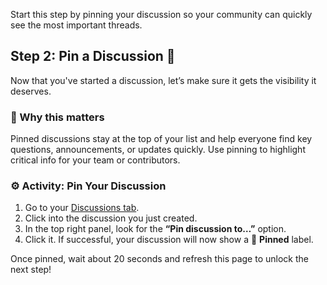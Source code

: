 <!--
  <<< Author notes: Step 2 >>>
  Start this step by acknowledging the previous step.
  Define terms and link to docs.github.com.
-->

<!-- <<< Author notes: Step 2 >>> -->
Start this step by pinning your discussion so your community can quickly see the most important threads.

## Step 2: Pin a Discussion 📌

Now that you've started a discussion, let’s make sure it gets the visibility it deserves.

### 🤔 Why this matters

Pinned discussions stay at the top of your list and help everyone find key questions, announcements, or updates quickly. Use pinning to highlight critical info for your team or contributors.

### ⚙️ Activity: Pin Your Discussion

1. Go to your [Discussions tab](../../discussions).
2. Click into the discussion you just created.
3. In the top right panel, look for the **“Pin discussion to…”** option.
4. Click it. If successful, your discussion will now show a 📌 **Pinned** label.

Once pinned, wait about 20 seconds and refresh this page to unlock the next step!


